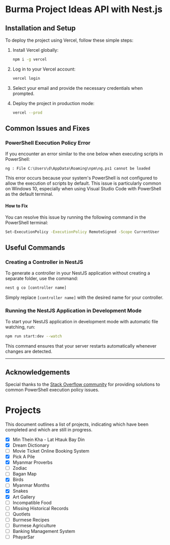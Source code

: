 # Burma Project Ideas API with Nest.js

## Installation and Setup

To deploy the project using Vercel, follow these simple steps:

1. Install Vercel globally:
   ```bash
   npm i -g vercel
   ```

2. Log in to your Vercel account:
   ```bash
   vercel login
   ```

3. Select your email and provide the necessary credentials when prompted.

4. Deploy the project in production mode:
   ```bash
   vercel --prod
   ```

## Common Issues and Fixes

### PowerShell Execution Policy Error

If you encounter an error similar to the one below when executing scripts in PowerShell:

```
ng : File C:\Users\d\AppData\Roaming\npm\ng.ps1 cannot be loaded
```

This error occurs because your system's PowerShell is not configured to allow the execution of scripts by default. This issue is particularly common on Windows 10, especially when using Visual Studio Code with PowerShell as the default terminal.

#### How to Fix

You can resolve this issue by running the following command in the PowerShell terminal:

```bash
Set-ExecutionPolicy -ExecutionPolicy RemoteSigned -Scope CurrentUser
```

## Useful Commands

### Creating a Controller in NestJS

To generate a controller in your NestJS application without creating a separate folder, use the command:

```bash
nest g co [controller name]
```

Simply replace `[controller name]` with the desired name for your controller.

### Running the NestJS Application in Development Mode

To start your NestJS application in development mode with automatic file watching, run:

```bash
npm run start:dev --watch
```

This command ensures that your server restarts automatically whenever changes are detected.

------

## Acknowledgements

Special thanks to the [Stack Overflow community](https://stackoverflow.com/questions/72863930/why-am-i-suddenly-getting-ng-file-c-users-d-appdata-roaming-npm-ng-ps1-canno) for providing solutions to common PowerShell execution policy issues.

# Projects

This document outlines a list of projects, indicating which have been completed and which are still in progress.

- [x] Min Thein Kha - Lat Htauk Bay Din
- [x] Dream Dictionary
- [ ] Movie Ticket Online Booking System
- [x] Pick A Pile
- [x] Myanmar Proverbs
- [ ] Zodiac
- [ ] Bagan Map
- [x] Birds
- [ ] Myanmar Months
- [x] Snakes
- [x] Art Gallery
- [ ] Incompatible Food
- [ ] Missing Historical Records
- [ ] Quotlets
- [ ] Burmese Recipes
- [ ] Burmese Agriculture
- [ ] Banking Management System
- [ ] PhayarSar
